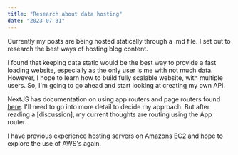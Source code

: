 ```yaml
---
title: "Research about data hosting"
date: "2023-07-31"
---
```


Currently my posts are being hosted statically through a .md file. I set out to research the best ways of hosting blog content.

I found that keeping data static would be the best way to provide a fast loading website, especially as the only user is me with not much data. However, I hope to learn how to build fully scalable website, with multiple users. So, I'm going to go ahead and start looking at creating my own API.

NextJS has documentation on using app routers and page routers found [here]. I'll need to go into more detail to decide my approach. But after reading a [discussion], my current thoughts are routing using the App router.

I have previous experience hosting servers on Amazons EC2 and hope to explore the use of AWS's again.

[here]: https://nextjs.org/docs
